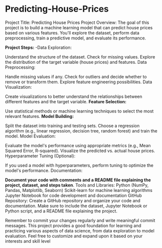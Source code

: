# Predicting-House-Prices
Project Title: Predicting House Prices
Project Overview:
The goal of this project is to build a machine learning model that can predict house prices based on various features. You'll explore the dataset, perform data preprocessing, train a predictive model, and evaluate its performance.


**Project Steps:**
-Data Exploration:

Understand the structure of the dataset.
Check for missing values.
Explore the distribution of the target variable (house prices) and features.
Data Preprocessing:

Handle missing values if any.
Check for outliers and decide whether to remove or transform them.
Explore feature engineering possibilities.
Data Visualization:

Create visualizations to better understand the relationships between different features and the target variable.
**Feature Selection:**

Use statistical methods or machine learning techniques to select the most relevant features.
**Model Building:**

Split the dataset into training and testing sets.
Choose a regression algorithm (e.g., linear regression, decision tree, random forest) and train the model.
Model Evaluation:

Evaluate the model's performance using appropriate metrics (e.g., Mean Squared Error, R-squared).
Visualize the predicted vs. actual house prices.
Hyperparameter Tuning (Optional):

If you used a model with hyperparameters, perform tuning to optimize the model's performance.
Documentation:

**Document your code with comments and a README file explaining the project, dataset, and steps taken**.
Tools and Libraries:
Python (NumPy, Pandas, Matplotlib, Seaborn)
Scikit-learn for machine learning algorithms
Jupyter Notebook for code development and documentation
GitHub Repository:
Create a GitHub repository and organize your code and documentation. Make sure to include the dataset, Jupyter Notebook or Python script, and a README file explaining the project.

Remember to commit your changes regularly and write meaningful commit messages. This project provides a good foundation for learning and practicing various aspects of data science, from data exploration to model evaluation. Feel free to customize and expand upon it based on your interests and skill level



